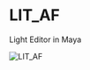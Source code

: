 # LIT_AF
Light Editor in Maya

![LIT_AF](https://user-images.githubusercontent.com/80976880/117576882-1c23e780-b105-11eb-805a-47fbb85e6b5b.jpg)
